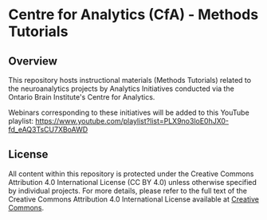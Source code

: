 # Centre for Analytics (CfA) - Methods Tutorials

## Overview
This repository hosts instructional materials (Methods Tutorials) related to the neuroanalytics projects by Analytics Initiatives conducted via the Ontario Brain Institute's Centre for Analytics.

Webinars corresponding to these initiatives will be added to this YouTube playlist: https://www.youtube.com/playlist?list=PLX9no3loE0hJX0-fd_eAQ3TsCU7XBoAWD


## License

All content within this repository is protected under the Creative Commons Attribution 4.0 International License (CC BY 4.0) unless otherwise specified by individual projects. For more details, please refer to the full text of the Creative Commons Attribution 4.0 International License available at [Creative Commons](https://creativecommons.org/licenses/by/4.0/deed.en).
